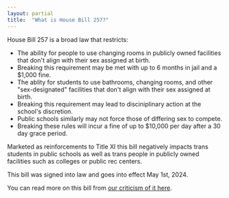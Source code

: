 ```yaml
---
layout: partial
title:  "What is House Bill 257?"
---
```


House Bill 257 is a broad law that restricts:
 - The ability for people to use changing rooms in publicly owned facilities that don't align with their sex assigned at birth.
 - Breaking this requirement may be met with up to 6 months in jail and a $1,000 fine.
 - The ablity for students to use bathrooms, changing rooms, and other "sex-designated" facilities that don't align with their sex assigned at birth.
 - Breaking this requirement may lead to disciniplinary action at the school's discretion.
 - Public schools similarly may not force those of differing sex to compete.
 - Breaking these rules will incur a fine of up to $10,000 per day after a 30 day grace period.

Marketed as reinforcements to Title XI this bill negatively impacts trans students in public schools as well as trans people in publicly owned facilities such as colleges or public rec centers.

This bill was signed into law and goes into effect May 1st, 2024.

You can read more on this bill from [our criticism of it here](/opinion/2024/04/17/hb-257).